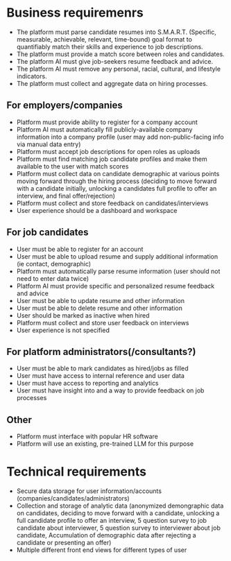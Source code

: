 # Business requiremenrs

- The platform must parse candidate resumes into S.M.A.R.T. (Specific, measurable, achievable, relevant, time-bound) goal format to quantifiably match their skills and experience to job descriptions.
- The platform must provide a match score between roles and candidates.
- The platform AI must give job-seekers resume feedback and advice.
- The platform AI must remove any personal, racial, cultural, and lifestyle indicators.
- The platform must collect and aggregate data on hiring processes.

## For employers/companies
- Platform must provide ability to register for a company account
- Platform AI must automatically fill publicly-available company information into a company profile (user may add non-public-facing info via manual data entry)
- Platform must accept job descriptions for open roles as uploads
- Platform must find matching job candidate profiles and make them available to the user with match scores
- Platform must collect data on candidate demographic at various points moving forward through the hiring process (deciding to move forward with a candidate initially, unlocking a candidates full profile to offer an interview, and final offer/rejection)
- Platform must collect and store feedback on candidates/interviews
- User experience should be a dashboard and workspace

## For job candidates
- User must be able to register for an account
- User must be able to upload resume and supply additional information (ie contact, demographic)
- Platform must automatically parse resume information (user should not need to enter data twice)
- Platform AI must provide specific and personalized resume feedback and advice
- User must be able to update resume and other information
- User must be able to delete resume and other information
- User should be marked as inactive when hired
- Platform must collect and store user feedback on interviews
- User experience is not specified

## For platform administrators(/consultants?)
- User must be able to mark candidates as hired/jobs as filled
- User must have access to internal reference and user data
- User must have access to reporting and analytics
- User must have insight into and a way to provide feedback on job processes

## Other
- Platform must interface with popular HR software
- Platform will use an existing, pre-trained LLM for this purpose


# Technical requirements
- Secure data storage for user information/accounts (companies/candidates/administrators)
- Collection and storage of analytic data (anonymized demongraphic data on candidates, 	deciding to move forward with a candidate, unlocking a full candidate profile to offer an interview, 5 question survey to job candidate about interviewer, 5 question survey to interviewer about job candidate, Accumulation of demographic data after rejecting a candidate or presenting an offer)
- Multiple different front end views for different types of user
